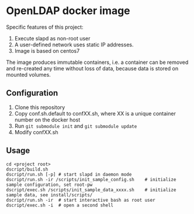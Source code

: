 # OpenLDAP docker image  

Specific features of this project:

1. Execute slapd as non-root user
2. A user-defined network uses static IP addresses. 
3. Image is based on centos7     

The image produces immutable containers, i.e. a container can be removed and re-created
any time without loss of data, because data is stored on mounted volumes.

## Configuration

1. Clone this repository
2. Copy conf.sh.default to confXX.sh, where XX is a unique container number on the docker host
3. Run `git submodule init` and `git submodule update`
4. Modify confXX.sh

## Usage

    cd <project root>
    dscript/build.sh
    dscript/run.sh [-p] # start slapd in daemon mode
    dscript/run.sh -ir /scripts/init_sample_config.sh    # initialize sample configuration, set root-pw
    dscript/exec.sh /scripts/init_sample_data_xxxx.sh    # initialize sample data, see install/scripts/
    dscript/run.sh -ir  # start interactive bash as root user  
    dscript/exec.sh -i  # open a second shell
